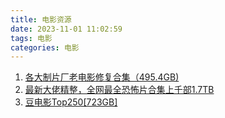 ```yaml
---
title: 电影资源
date: 2023-11-01 11:02:59
tags: 电影
categories: 电影
---
```




1. [各大制片厂老电影修复合集（495.4GB)](https://pan.quark.cn/s/543aed8ae1f7#/list/share)
2. [最新大佬精整，全网最全恐怖片合集上千部1.7TB](https://pan.quark.cn/s/f45922f380b6#/list/share)
3. [豆电影Top250[723GB]](https://pan.quark.cn/s/f116e567acba#/list/share)